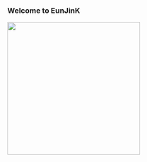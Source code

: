 ### Welcome to EunJinK
<img src="https://user-images.githubusercontent.com/59238838/101324093-09368e00-38ad-11eb-8da3-bdc74fef65e3.jpg" width="300" height="300">
